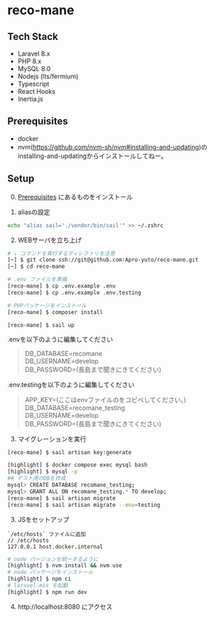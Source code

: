# reco-mane

## Tech Stack
- Laravel 8.x
- PHP 8.x
- MySQL 8.0
- Nodejs (lts/fermium)
- Typescript
- React Hooks
- Inertia.js

## Prerequisites

- docker
- nvm(https://github.com/nvm-sh/nvm#installing-and-updating)のinstalling-and-updatingからインストールしてねー。

## Setup

0. [Prerequisites](#Prerequisites) にあるものをインストール

1. aliasの設定
```bash
echo "alias sail='./vendor/bin/sail'" >> ~/.zshrc
```

2. WEBサーバを立ち上げ

```bash
# ↓ コマンドを実行するディレクトリを注意
[~] $ git clone ssh://git@github.com:Apro-yuto/reco-mane.git
[~] $ cd reco-mane

# .env ファイルを準備
[reco-mane] $ cp .env.example .env
[reco-mane] $ cp .env.example .env.testing

# PHPパッケージをインストール
[reco-mane] $ composer install

[reco-mane] $ sail up
```

.envを以下のように編集してください

> DB_DATABASE=recomane<br />
DB_USERNAME=develop<br />
DB_PASSWORD=(長島まで聞きにきてください)

.env.testingを以下のように編集してください

> APP_KEY=(ここはenvファイルのをコピペしてください。)<br />
DB_DATABASE=recomane_testing<br />
DB_USERNAME=develop<br />
DB_PASSWORD=(長島まで聞きにきてください)

3. マイグレーションを実行

```
[reco-mane] $ sail artisan key:generate
```

```bash
[highlight] $ docker compose exec mysql bash
[highlight] $ mysql -p
## テスト用のDBを作成
mysql> CREATE DATABASE recomane_testing;
mysql> GRANT ALL ON recomane_testing.* TO develop;
[reco-mane] $ sail artisan migrate
[reco-mane] $ sail artisan migrate --env=testing
```
3. JSをセットアップ
```
`/etc/hosts` ファイルに追加
// /etc/hosts
127.0.0.1 host.docker.internal
```

```zsh
# node バージョンを統一するように
[highlight] $ nvm install && nvm use
# node パッケージをインストール
[highlight] $ npm ci
# laravel-mix を起動
[highlight] $ npm run dev
```

4. http://localhost:8080 にアクセス
